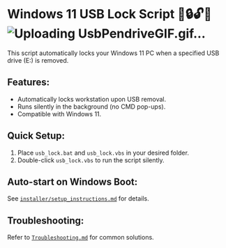 # Windows 11 USB Lock Script 🚀🔒🔓🔏![Uploading UsbPendriveGIF.gif…]()



This script automatically locks your Windows 11 PC when a specified USB drive (E:) is removed.

## Features:
- Automatically locks workstation upon USB removal.
- Runs silently in the background (no CMD pop-ups).
- Compatible with Windows 11.

## Quick Setup:
1. Place `usb_lock.bat` and `usb_lock.vbs` in your desired folder.
2. Double-click `usb_lock.vbs` to run the script silently.

## Auto-start on Windows Boot:
See [`installer/setup_instructions.md`](../installer/setup_instructions.md) for details.

## Troubleshooting:
Refer to [`Troubleshooting.md`](Troubleshooting.md) for common solutions.

